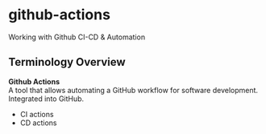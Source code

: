 # github-actions
Working with Github CI-CD &amp; Automation

## Terminology Overview
**Github Actions**  
A tool that allows automating a GitHub workflow for software development. Integrated into GitHub.  
- CI actions
- CD actions


